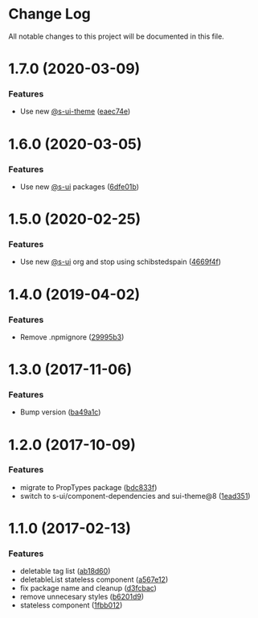 # Change Log

All notable changes to this project will be documented in this file.

# 1.7.0 (2020-03-09)


### Features

* Use new [@s-ui-theme](https://github.com/s-ui-theme) ([eaec74e](https://github.com/SUI-Components/adevinta-spain-components/commit/eaec74ee150ef4e2cebd5a136af4386d4c15c9b2))



# 1.6.0 (2020-03-05)


### Features

* Use new [@s-ui](https://github.com/s-ui) packages ([6dfe01b](https://github.com/SUI-Components/adevinta-spain-components/commit/6dfe01b350d46803104075ba4bbf9ef6e2b15300))



# 1.5.0 (2020-02-25)


### Features

* Use new [@s-ui](https://github.com/s-ui) org and stop using schibstedspain ([4669f4f](https://github.com/SUI-Components/adevinta-spain-components/commit/4669f4fe042f37cdad1a1e023b713add70b5630a))



# 1.4.0 (2019-04-02)


### Features

* Remove .npmignore ([29995b3](https://github.com/SUI-Components/adevinta-spain-components/commit/29995b3636debbfea889e78522cd3dd13a35f094))



# 1.3.0 (2017-11-06)


### Features

* Bump version ([ba49a1c](https://github.com/SUI-Components/adevinta-spain-components/commit/ba49a1c2f638a67073f4f855072641dd008a7c88))



# 1.2.0 (2017-10-09)


### Features

* migrate to PropTypes package ([bdc833f](https://github.com/SUI-Components/adevinta-spain-components/commit/bdc833f6e36583796427fec799770cea68f6da68))
* switch to s-ui/component-dependencies and sui-theme@8 ([1ead351](https://github.com/SUI-Components/adevinta-spain-components/commit/1ead3513422aca404e82e4345317c5d32fbd59e4))



# 1.1.0 (2017-02-13)


### Features

* deletable tag list ([ab18d60](https://github.com/SUI-Components/adevinta-spain-components/commit/ab18d608a6f640c7ee75c3dfa380b4cf0aa520ed))
* deletableList stateless component ([a567e12](https://github.com/SUI-Components/adevinta-spain-components/commit/a567e12a15eb1b621f98e844908c622fde61cb73))
* fix package name and cleanup ([d3fcbac](https://github.com/SUI-Components/adevinta-spain-components/commit/d3fcbac91afb4eff5bd0d304626b60d955ddcae1))
* remove unnecesary styles ([b6201d9](https://github.com/SUI-Components/adevinta-spain-components/commit/b6201d9df7af40f4b5bb7ada1f29e19e283dbff0))
* stateless component ([1fbb012](https://github.com/SUI-Components/adevinta-spain-components/commit/1fbb0128e8b408254e128ce5cb5ffc18d0d1b44a))



